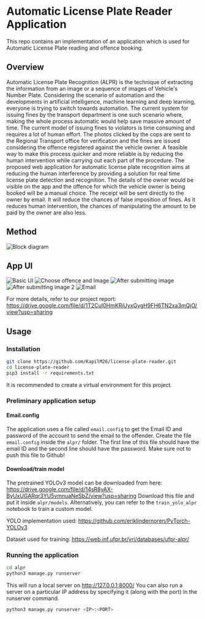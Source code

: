 # Automatic License Plate Reader Application
This repo contains an implementation of an application which is used for Automatic License Plate reading and offence booking.
## Overview
Automatic License Plate Recognition (ALPR) is the technique of extracting the information from an image or a sequence of images of Vehicle's Number Plate. Considering the scenario of automation and the developments in artificial intelligence, machine learning and deep learning, everyone is trying to switch towards automation. The current system for issuing fines by the transport department is one such scenario where, making the whole process automatic would help save massive amount of time.
The current model of issuing fines to violators is time consuming and requires a lot of human effort. The photos clicked by the cops are sent to the Regional Transport office for verification and the fines are issued considering the offence registered against the vehicle owner. A feasible way to make this process quicker and more reliable is by reducing the human intervention while carrying out each part of the procedure.
The proposed web application for automatic license plate recognition aims at reducing the human interference by providing a solution for real time license plate detection and recognition. The details of the owner would be visible on the app and the offence for which the vehicle owner is being booked will be a manual choice. The receipt will be sent directly to the owner by email. 
It will reduce the chances of false imposition of fines. As it reduces human intervention, the chances of manipulating the amount to be paid by the owner are also less.         

## Method
![Block diagram](images/block_diagram.jpeg)
## App UI
![Basic UI](images/image38.jpeg)
![Choose offence and Image](images/image39.jpeg)
![After submitting image](images/image40.jpeg)
![After submitting image 2](images/image41.jpeg)
![Email](images/image42.jpeg)

For more details, refer to our project report: https://drive.google.com/file/d/1T2CuI0HmKRiUyxGygH9FH6TN2xa3mQjO/view?usp=sharing
## Usage
### Installation
```bash
git clone https://github.com/KapilM26/license-plate-reader.git
cd license-plate-reader
pip3 install -r requirements.txt
```
It is recommended to create a virtual environment for this project.
### Preliminary application setup
#### Email.config
The application uses a file called `email.config` to get the Email ID and password of the account to send the email to the offender.
Create the file `email.config` inside the `alpr/` folder.
The first line of this file should have the email ID and the second line should have the password.
Make sure not to push this file to Github!

#### Download/train model
The pretrained YOLOv3 model can be downloaded from here: https://drive.google.com/file/d/14sR8yAX-ByUxUGARqr3YU5vmnuaNeSbZ/view?usp=sharing
Download this file and put it inside `alpr/models`.
Alternatively, you can refer to the `train_yolo_alpr` notebook to train a custom model.

YOLO implementation used: https://github.com/eriklindernoren/PyTorch-YOLOv3

Dataset used for training: https://web.inf.ufpr.br/vri/databases/ufpr-alpr/

### Running the application
```bash
cd alpr
python3 manage.py runserver
```
This will run a local server on http://127.0.0.1:8000/
You can also run a server on a particular IP address by specifying it (along with the port) in the runserver command.
```bash
python3 manage.py runserver <IP>:<PORT>
```
